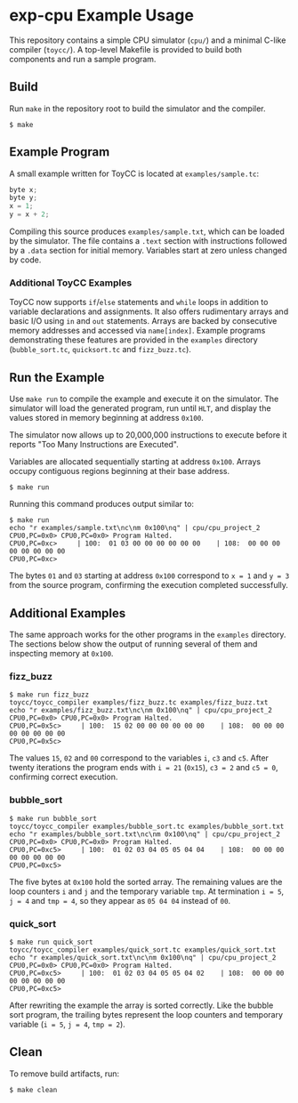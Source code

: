 # exp-cpu Example Usage

This repository contains a simple CPU simulator (`cpu/`) and a minimal C-like compiler (`toycc/`). A top-level Makefile is provided to build both components and run a sample program.

## Build

Run `make` in the repository root to build the simulator and the compiler.

```
$ make
```

## Example Program

A small example written for ToyCC is located at `examples/sample.tc`:

```c
byte x;
byte y;
x = 1;
y = x + 2;
```

Compiling this source produces `examples/sample.txt`, which can be loaded by the simulator. The file contains a `.text` section with instructions followed by a `.data` section for initial memory. Variables start at zero unless changed by code.

### Additional ToyCC Examples

ToyCC now supports `if`/`else` statements and `while` loops in addition to
variable declarations and assignments. It also offers rudimentary arrays and
basic I/O using `in` and `out` statements. Arrays are backed by consecutive
memory addresses and accessed via `name[index]`. Example programs demonstrating
these features are provided in the `examples` directory (`bubble_sort.tc`,
`quicksort.tc` and `fizz_buzz.tc`).

## Run the Example

Use `make run` to compile the example and execute it on the simulator. The simulator will load the generated program, run until `HLT`, and display the values stored in memory beginning at address `0x100`.

The simulator now allows up to 20,000,000 instructions to execute before it reports "Too Many Instructions are Executed".

Variables are allocated sequentially starting at address `0x100`. Arrays occupy
contiguous regions beginning at their base address.

```
$ make run
```

Running this command produces output similar to:

```
$ make run
echo "r examples/sample.txt\nc\nm 0x100\nq" | cpu/cpu_project_2
CPU0,PC=0x0> CPU0,PC=0x0> Program Halted.
CPU0,PC=0xc>     | 100:  01 03 00 00 00 00 00 00    | 108:  00 00 00 00 00 00 00 00
CPU0,PC=0xc>
```

The bytes `01` and `03` starting at address `0x100` correspond to `x = 1` and
`y = 3` from the source program, confirming the execution completed
successfully.

## Additional Examples

The same approach works for the other programs in the `examples` directory.
The sections below show the output of running several of them and inspecting
memory at `0x100`.

### fizz\_buzz

```
$ make run fizz_buzz
toycc/toycc_compiler examples/fizz_buzz.tc examples/fizz_buzz.txt
echo "r examples/fizz_buzz.txt\nc\nm 0x100\nq" | cpu/cpu_project_2
CPU0,PC=0x0> CPU0,PC=0x0> Program Halted.
CPU0,PC=0x5c>     | 100:  15 02 00 00 00 00 00 00    | 108:  00 00 00 00 00 00 00 00
CPU0,PC=0x5c>
```

The values `15`, `02` and `00` correspond to the variables `i`, `c3` and `c5`. After twenty iterations the program ends with `i = 21` (`0x15`), `c3 = 2` and `c5 = 0`, confirming correct execution.


### bubble\_sort

```
$ make run bubble_sort
toycc/toycc_compiler examples/bubble_sort.tc examples/bubble_sort.txt
echo "r examples/bubble_sort.txt\nc\nm 0x100\nq" | cpu/cpu_project_2
CPU0,PC=0x0> CPU0,PC=0x0> Program Halted.
CPU0,PC=0xc5>     | 100:  01 02 03 04 05 05 04 04    | 108:  00 00 00 00 00 00 00 00
CPU0,PC=0xc5>
```

The five bytes at `0x100` hold the sorted array.  The remaining values
are the loop counters `i` and `j` and the temporary variable `tmp`.  At
termination `i = 5`, `j = 4` and `tmp = 4`, so they appear as `05 04 04`
instead of `00`.


### quick\_sort

```
$ make run quick_sort
toycc/toycc_compiler examples/quick_sort.tc examples/quick_sort.txt
echo "r examples/quick_sort.txt\nc\nm 0x100\nq" | cpu/cpu_project_2
CPU0,PC=0x0> CPU0,PC=0x0> Program Halted.
CPU0,PC=0xc5>     | 100:  01 02 03 04 05 05 04 02    | 108:  00 00 00 00 00 00 00 00
CPU0,PC=0xc5>
```

After rewriting the example the array is sorted correctly.  Like the
bubble sort program, the trailing bytes represent the loop counters and
temporary variable (`i = 5`, `j = 4`, `tmp = 2`).


## Clean

To remove build artifacts, run:

```
$ make clean
```
